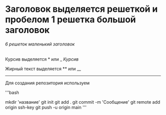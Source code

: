 # Заголовок выделяется решеткой и пробелом 1 решетка большой заголовок

###### 6 решеток маленький заголовок

Курсив выделяется * или _ *Курсив*

Жирный текст выделяется ** или __

---

Для создания репозитория используем 

'''bash

mkdir 'название'
git init
git add .
git commit -m 'Сообщение'
git remote add origin ssh-key
git push -u origin main
'''
